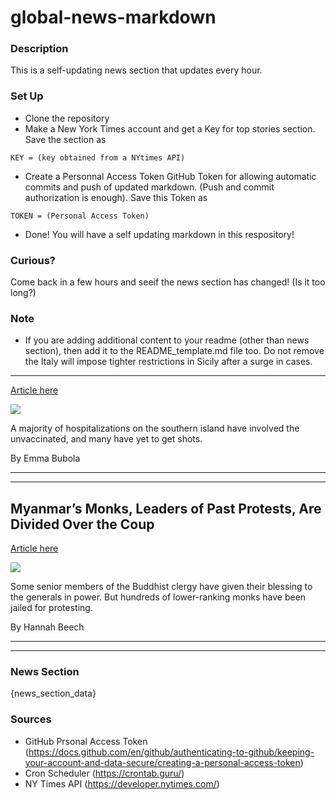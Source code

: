 # global-news-markdown

### Description 
This is a self-updating news section that updates every hour.

### Set Up 
* Clone the repository
* Make a New York Times account and get a Key for top stories section. Save the section as 
 ```
 KEY = (key obtained from a NYtimes API)
 ```
*  Create a Personnal Access Token GitHub Token for allowing automatic commits and push of updated markdown. (Push and commit authorization is enough). Save this Token as 
```
TOKEN = (Personal Access Token)
```
* Done! You will have a self updating markdown in this respository!

### Curious?
Come back in a few hours and seeif the news section has changed! (Is it too long?)

### Note
* If you are adding additional content to your readme (other than news section), then add it to the README_template.md file too. Do not remove the Italy will impose tighter restrictions in Sicily after a surge in cases.
------------------------------------------------------------------------

[Article here](https://www.nytimes.com/2021/08/28/world/italy-restrictions-sicily-virus-surge.html)

[![](https://static01.nyt.com/images/2021/08/28/world/28virus-brief-sicily/merlin_187835475_f4f3bad6-06ac-4854-87c3-fdf0776fd504-superJumbo.jpg)](https://www.nytimes.com/2021/08/28/world/italy-restrictions-sicily-virus-surge.html)

A majority of hospitalizations on the southern island have involved the unvaccinated, and many have yet to get shots.

By Emma Bubola

* * *

* * *

Myanmar’s Monks, Leaders of Past Protests, Are Divided Over the Coup
--------------------------------------------------------------------

[Article here](https://www.nytimes.com/2021/08/28/world/asia/myanmar-monks-coup.html)

[![](https://static01.nyt.com/images/2021/08/26/world/00myanmar-buddhism/merlin_184387536_dee33bea-dd52-4f4b-adb0-4477a368a568-superJumbo.jpg)](https://www.nytimes.com/2021/08/28/world/asia/myanmar-monks-coup.html)

Some senior members of the Buddhist clergy have given their blessing to the generals in power. But hundreds of lower-ranking monks have been jailed for protesting.

By Hannah Beech

* * *

* * *

### News Section 
{news_section_data}


### Sources 
* GitHub Prsonal Access Token (https://docs.github.com/en/github/authenticating-to-github/keeping-your-account-and-data-secure/creating-a-personal-access-token)
* Cron Scheduler (https://crontab.guru/)
* NY Times API (https://developer.nytimes.com/)
